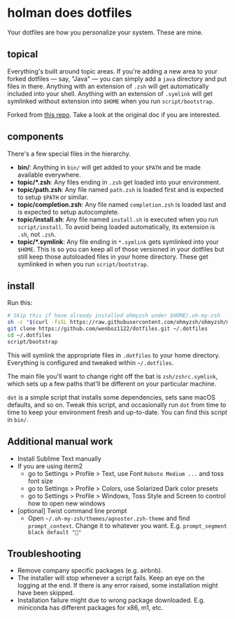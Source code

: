 # holman does dotfiles

Your dotfiles are how you personalize your system. These are mine.

## topical

Everything's built around topic areas. If you're adding a new area to your
forked dotfiles — say, "Java" — you can simply add a `java` directory and put
files in there. Anything with an extension of `.zsh` will get automatically
included into your shell. Anything with an extension of `.symlink` will get
symlinked without extension into `$HOME` when you run `script/bootstrap`.

Forked from [this repo](https://github.com/holman/dotfiles/fork). Take a look at the original doc if you are interested.

## components

There's a few special files in the hierarchy.

- **bin/**: Anything in `bin/` will get added to your `$PATH` and be made
  available everywhere.
- **topic/\*.zsh**: Any files ending in `.zsh` get loaded into your
  environment.
- **topic/path.zsh**: Any file named `path.zsh` is loaded first and is
  expected to setup `$PATH` or similar.
- **topic/completion.zsh**: Any file named `completion.zsh` is loaded
  last and is expected to setup autocomplete.
- **topic/install.sh**: Any file named `install.sh` is executed when you run `script/install`. To avoid being loaded automatically, its extension is `.sh`, not `.zsh`.
- **topic/\*.symlink**: Any file ending in `*.symlink` gets symlinked into
  your `$HOME`. This is so you can keep all of those versioned in your dotfiles
  but still keep those autoloaded files in your home directory. These get
  symlinked in when you run `script/bootstrap`.

## install

Run this:

```sh
# Skip this if have already installed ohmyzsh under $HOME/.oh-my-zsh
sh -c "$(curl -fsSL https://raw.githubusercontent.com/ohmyzsh/ohmyzsh/master/tools/install.sh)"
git clone https://github.com/wenboz1122/dotfiles.git ~/.dotfiles
cd ~/.dotfiles
script/bootstrap
```

This will symlink the appropriate files in `.dotfiles` to your home directory.
Everything is configured and tweaked within `~/.dotfiles`.

The main file you'll want to change right off the bat is `zsh/zshrc.symlink`,
which sets up a few paths that'll be different on your particular machine.

`dot` is a simple script that installs some dependencies, sets sane macOS
defaults, and so on. Tweak this script, and occasionally run `dot` from
time to time to keep your environment fresh and up-to-date. You can find
this script in `bin/`.

## Additional manual work

- Install Sublime Text manually
- If you are using iterm2
  - go to Settings > Profile > Text, use Font `Roboto Medium ...` and toss font size
  - go to Settings > Profile > Colors, use Solarized Dark color presets
  - go to Settings > Profile > Windows, Toss Style and Screen to control how to open new windows
- [optional] Twist command line prompt
  - Open `~/.oh-my-zsh/themes/agnoster.zsh-theme` and find `prompt_context`. Change it to whatever you want. E.g. `prompt_segment black default "🚀"`

## Troubleshooting

 - Remove company specific packages (e.g. airbnb).
 - The installer will stop whenever a script fails. Keep an eye on the logging at the end. If there is any error raised, some installation might have been skipped.
 - Installation failure might due to wrong package downloaded. E.g. miniconda has different packages for x86, m1, etc.

